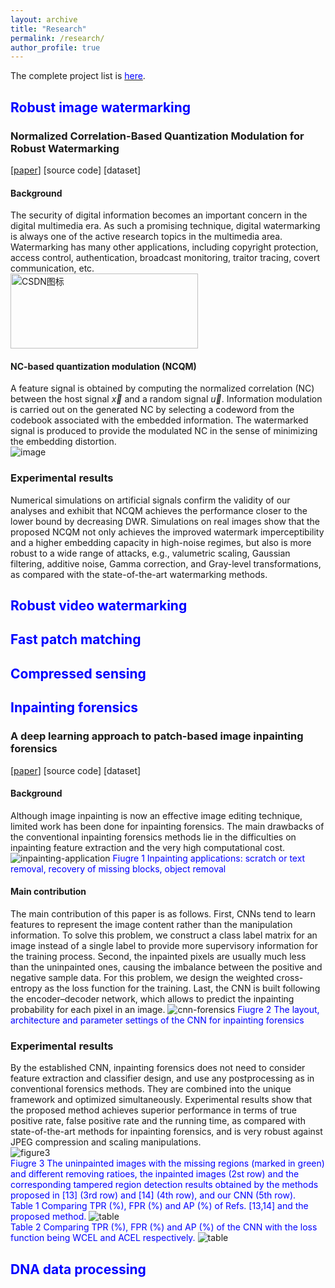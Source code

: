 ```yaml
---
layout: archive
title: "Research"
permalink: /research/
author_profile: true
---
```

The complete project list is [<font color='blue'>here</font>](https://xszhugh.github.io/files/projects.pdf "Projects").  

<!--## [<font color='blue'>Robust image watermarking</font>](https://github.com/academicpages/academicpages.github.io "Image watermarking")--> 
<!--## [<font color='blue'>Robust video watermarking</font>](https://github.com/academicpages/academicpages.github.io "Video watermarking") -->  
<!--## [<font color='blue'>Fast patch matching</font>](https://github.com/academicpages/academicpages.github.io "Patch matching") -->  
<!--## [<font color='blue'>Compressed sensing</font>](https://github.com/academicpages/academicpages.github.io "compressed sensing") -->  
<!--## [<font color='blue'>Inpainting forensics</font>](https://xszhugh.github.io/_pages/inpainting-forensics.md "Forensics")  --> 
<!--## [<font color='blue'>DNA data processing</font>](https://github.com/academicpages/academicpages.github.io "DNA")  -->
## <font color='blue'>Robust image watermarking</font>
### Normalized Correlation-Based Quantization Modulation for Robust Watermarking
[[paper](https://ieeexplore.ieee.org/stamp/stamp.jsp?tp=&arnumber=6860239)] [source code] [dataset] 
#### Background   
The security of digital information becomes an important concern in the digital multimedia era. As such a promising technique, digital watermarking is always one of the active research topics in the multimedia area. Watermarking has many other applications, including copyright protection, access control, authentication, broadcast monitoring, traitor tracing, covert communication, etc.  
<img src="https://xszhugh.github.io/images/ncqm-framework.png" width = "300" height = "120" alt="CSDN图标" />
#### NC-based quantization modulation (NCQM)  
A feature signal is obtained by computing the normalized correlation (NC) between the host signal $\vec{x}$ and a random signal $\vec{u}$. Information modulation is carried out on the generated NC by selecting a codeword from the codebook associated with the embedded information. The watermarked signal is produced to provide the modulated NC in the sense of minimizing the embedding distortion.  
![image](https://xszhugh.github.io/images/ncqm-principle.png)
<!--![image](https://xszhugh.github.io/images/ncqm-principle.png)-->
### Experimental results
Numerical simulations on artificial signals confirm the validity of our analyses and exhibit that NCQM achieves the performance closer to the lower bound by decreasing DWR. Simulations on real images show that the proposed NCQM not only achieves the improved watermark imperceptibility and a higher embedding capacity in high-noise regimes, but also is more robust to a wide range of attacks, e.g., valumetric scaling, Gaussian filtering, additive noise, Gamma correction, and Gray-level transformations, as compared with the state-of-the-art watermarking methods.  
<!--![image](https://xszhugh.github.io/images/ncqm-pevswnr.png)-->
<!--![image](https://xszhugh.github.io/images/ncqm-real-images.png)-->
<!--![image](https://xszhugh.github.io/images/ncqm-robust1.png)-->
<!--![image](https://xszhugh.github.io/images/ncqm-robust2.png)-->
<!--![image](https://xszhugh.github.io/images/ncqm-robust3.png)![image](https://xszhugh.github.io/images/ncqm-robust4.png)-->
<!--![image](https://xszhugh.github.io/images/ncqm-robust6.png)![image](https://xszhugh.github.io/images/ncqm-robust5.png)-->  
## <font color='blue'>Robust video watermarking</font>
## <font color='blue'>Fast patch matching</font>
## <font color='blue'>Compressed sensing</font>
## <font color='blue'>Inpainting forensics</font>
### A deep learning approach to patch-based image inpainting forensics
[[paper](https://www.sciencedirect.com/science/article/pii/S0923596518305344)] [source code] [dataset] 
<!--[Experimental results]-->
#### Background   
Although image inpainting is now an effective image editing technique, limited work has been done for inpainting forensics. The main drawbacks of the conventional inpainting forensics methods lie in the difficulties on inpainting feature extraction and the very high computational cost.   
![inpainting-application](https://xszhugh.github.io/images/inpainting-application.png)
<font color='blue'>Fiugre 1 Inpainting applications: scratch or text removal, recovery of missing blocks, object removal </font>
#### Main contribution   
The main contribution of this paper is as follows. First, CNNs tend to learn features to represent the image content rather than the manipulation information. To solve this problem, we construct a class label matrix for an image instead of a single label to provide more supervisory information for the training process. Second, the inpainted pixels are usually much less than the uninpainted ones, causing the imbalance between the positive and negative sample data. For this problem, we design the weighted cross-entropy as the loss function for the training. Last, the CNN is built following the encoder–decoder network, which allows to predict the inpainting probability for each pixel in an image. 
![cnn-forensics](https://xszhugh.github.io/images/cnn-forensics.png)
<font color='blue'>Fiugre 2 The layout, architecture and parameter settings of the CNN for inpainting forensics </font>
### Experimental results
By the established CNN, inpainting forensics does not need to consider feature extraction and classifier design, and use any postprocessing as in conventional forensics methods. They are combined into the unique framework and optimized simultaneously. Experimental results show that the proposed method achieves superior performance in terms of true positive rate, false positive rate and the running time, as compared with state-of-the-art methods for inpainting forensics, and is very robust against JPEG compression and scaling manipulations.  
![figure3](https://xszhugh.github.io/images/cnn-forensics-results.png)  
<font color='blue'>Fiugre 3 The uninpainted images with the missing regions (marked in green) and different removing ratioes, the inpainted images (2st row) and the corresponding tampered region detection results obtained by the methods proposed in [13] (3rd row) and [14] (4th row), and our CNN (5th row). </font>  
<font color='blue'>Table 1 Comparing TPR (%), FPR (%) and AP (%) of Refs. [13,14] and the proposed method. </font>
![table](https://xszhugh.github.io/images/cnn-forensics-table1.png)  
<font color='blue'>Table 2 Comparing TPR (%), FPR (%) and AP (%) of the CNN with the loss function being WCEL and ACEL respectively. </font>
![table](https://xszhugh.github.io/images/cnn-forensics-table2.png)  

## <font color='blue'>DNA data processing</font>
